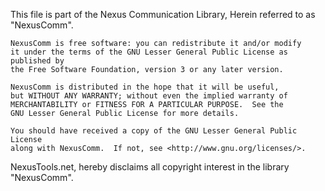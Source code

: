 This file is part of the Nexus Communication Library,
Herein referred to as "NexusComm".

    NexusComm is free software: you can redistribute it and/or modify
    it under the terms of the GNU Lesser General Public License as published by
    the Free Software Foundation, version 3 or any later version.

    NexusComm is distributed in the hope that it will be useful,
    but WITHOUT ANY WARRANTY; without even the implied warranty of
    MERCHANTABILITY or FITNESS FOR A PARTICULAR PURPOSE.  See the
    GNU Lesser General Public License for more details.

    You should have received a copy of the GNU Lesser General Public License
    along with NexusComm.  If not, see <http://www.gnu.org/licenses/>.
    
NexusTools.net, hereby disclaims all copyright interest in the library "NexusComm".
